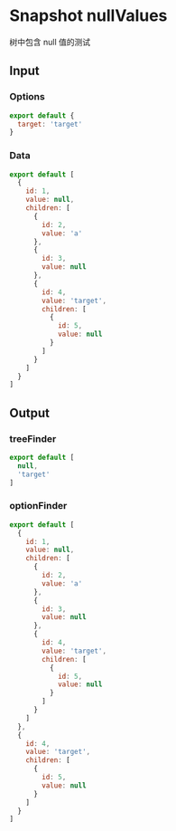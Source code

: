 # Snapshot nullValues

树中包含 null 值的测试

## Input

### Options
```js
export default {
  target: 'target'
}
```

### Data
```js
export default [
  {
    id: 1,
    value: null,
    children: [
      {
        id: 2,
        value: 'a'
      },
      {
        id: 3,
        value: null
      },
      {
        id: 4,
        value: 'target',
        children: [
          {
            id: 5,
            value: null
          }
        ]
      }
    ]
  }
]
```

## Output

### treeFinder
```js
export default [
  null,
  'target'
]
```

### optionFinder
```js
export default [
  {
    id: 1,
    value: null,
    children: [
      {
        id: 2,
        value: 'a'
      },
      {
        id: 3,
        value: null
      },
      {
        id: 4,
        value: 'target',
        children: [
          {
            id: 5,
            value: null
          }
        ]
      }
    ]
  },
  {
    id: 4,
    value: 'target',
    children: [
      {
        id: 5,
        value: null
      }
    ]
  }
]
```
